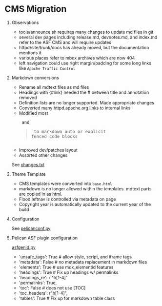 # CMS Migration

1. Observations

   - tools/announce.sh requires many changes to update md files in git
   - several dev pages including release.md, devnotes.md, and index.md refer to the ASF CMS and will require updates
   - httpd/site/trunk/docs has already moved, but the documentation mentions it
   - various places refer to mbox archives which are now 404
   - left navigation could use right margin/padding for some long links like `Apache Traffic Control`

2. Markdown conversions

   - Rename all mdtext files as md files
   - Headings with {#link} needed the # between title and annotation removed
   - Definition lists are no longer supported. Made appropriate changes
   - Converted many httpd.apache.org links to internal links
   - Modified most <pre> and <blockquote> to markdown auto or explicit fenced code blocks
   - Improved dev/patches layout
   - Assorted other changes

   See [changes.txt](changes.txt)

3. Theme Template

   - CMS templates were converted into `base.html`
   - markdown is no longer allowed within the templates. mdtext parts are copied in as html.
   - Flood leftnav is controlled via metadata on page
   - Copyright year is automatically updated to the current year of the build

4. Configuration

   See [pelicanconf.py](../pelicanconf.py)

5. Pelican ASF plugin configuration

   [asfgenid.py](../theme/plugins/asfgenid.py)

   - 'unsafe_tags': True  # allow style, script, and iframe tags
   - 'metadata': False    # no metadata replacement in markdown files
   - 'elements': True     # use mdx_elementid features
   - 'headings': True     # Fix up headings w/ permalinks
   - 'headings_re': r'^h[1-4]'
   - 'permalinks': True,
   - 'toc': False         # does not use [TOC]
   - 'toc_headers': r"h[1-4]",
   - 'tables': True       # Fix up for markdown table class
